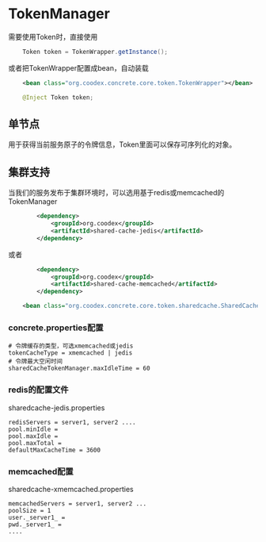 # TokenManager

需要使用Token时，直接使用
```java
    Token token = TokenWrapper.getInstance();
```
或者把TokenWrapper配置成bean，自动装载

```xml
    <bean class="org.coodex.concrete.core.token.TokenWrapper"></bean>
```

```java
    @Inject Token token;
```

## 单节点

用于获得当前服务原子的令牌信息，Token里面可以保存可序列化的对象。


## 集群支持

当我们的服务发布于集群环境时，可以选用基于redis或memcached的TokenManager

```xml
        <dependency>
            <groupId>org.coodex</groupId>
            <artifactId>shared-cache-jedis</artifactId>
        </dependency>
```

或者

```xml
        <dependency>
            <groupId>org.coodex</groupId>
            <artifactId>shared-cache-memcached</artifactId>
        </dependency>
```

```xml
    <bean class="org.coodex.concrete.core.token.sharedcache.SharedCacheTokenManager"/>
```

### concrete.properties配置

    # 令牌缓存的类型，可选xmemcached或jedis
    tokenCacheType = xmemcached | jedis
    # 令牌最大空闲时间
    sharedCacheTokenManager.maxIdleTime = 60

### redis的配置文件

sharedcache-jedis.properties

    redisServers = server1, server2 ....
    pool.minIdle = 
    pool.maxIdle =
    pool.maxTotal = 
    defaultMaxCacheTime = 3600
    
### memcached配置

sharedcache-xmemcached.properties

    memcachedServers = server1, server2 ...
    poolSize = 1
    user._server1_ =
    pwd._server1_ =
    ....
